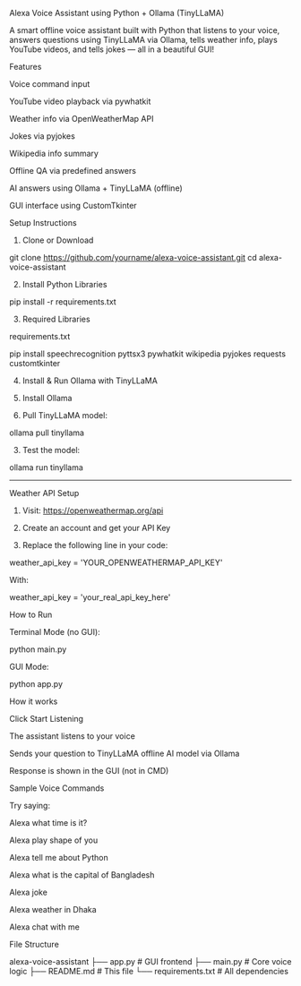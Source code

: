 
Alexa Voice Assistant using Python + Ollama (TinyLLaMA)

 A smart offline voice assistant built with Python that listens to your voice, answers questions using TinyLLaMA via Ollama, tells weather info, plays YouTube videos, and tells jokes — all in a beautiful GUI!




 Features

Voice command input

 YouTube video playback via pywhatkit

 Weather info via OpenWeatherMap API

 Jokes via pyjokes

Wikipedia info summary

Offline QA via predefined answers

AI answers using Ollama + TinyLLaMA (offline)

 GUI interface using CustomTkinter





 Setup Instructions

 1. Clone or Download

git clone https://github.com/yourname/alexa-voice-assistant.git
cd alexa-voice-assistant

 2. Install Python Libraries

pip install -r requirements.txt

 3. Required Libraries

 requirements.txt 

pip install speechrecognition pyttsx3 pywhatkit wikipedia pyjokes requests customtkinter

 4. Install & Run Ollama with TinyLLaMA

1. Install Ollama


2. Pull TinyLLaMA model:



ollama pull tinyllama

3. Test the model:



ollama run tinyllama


---

 Weather API Setup

1. Visit: https://openweathermap.org/api


2. Create an account and get your API Key


3. Replace the following line in your code:



weather_api_key = 'YOUR_OPENWEATHERMAP_API_KEY'

With:

weather_api_key = 'your_real_api_key_here'




How to Run

Terminal Mode (no GUI):

python main.py

 GUI Mode:

python app.py


How it works

Click Start Listening

The assistant listens to your voice

Sends your question to TinyLLaMA offline AI model via Ollama

Response is shown in the GUI (not in CMD)




 Sample Voice Commands

Try saying:

Alexa what time is it?

Alexa play shape of you

Alexa tell me about Python

Alexa what is the capital of Bangladesh

Alexa joke

Alexa weather in Dhaka

Alexa chat with me





 File Structure

 alexa-voice-assistant
├── app.py               # GUI frontend
├── main.py              # Core voice logic
├── README.md            # This file
└── requirements.txt     # All dependencies
